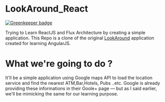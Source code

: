 LookAround_React
=====================

[![Greenkeeper badge](https://badges.greenkeeper.io/shidhincr/LookAround_React.svg)](https://greenkeeper.io/)

Trying to Learn ReactJS and Flux Architecture by creating a simple application. This Repo is a clone of the original  [LookAround](https://github.com/shidhincr/LookAround) application created for learning AngularJS.


What we're going to do ?
========================
It'll be a simple application using Google maps API to load the location service and find the nearest ATM,Bar,Hotels, Pubs ..etc. Google is already providing these informations in their Goole+ page –– but as I said earlier, we'll be mimicking the same for our learning purpose.


